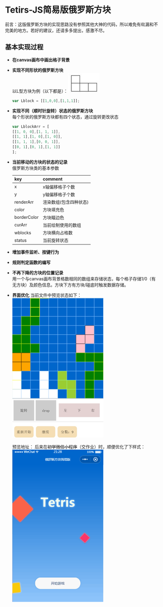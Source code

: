 Tetirs-JS简易版俄罗斯方块
==========
前言：这版俄罗斯方块的实现思路没有参照其他大神的代码，所以难免有纰漏和不完美的地方。若好的建议，还请多多提出，感激不尽。

基本实现过程
----------
* __在canvas画布中画出格子背景__
* __实现不同形状的俄罗斯方块__<br/>
    以L型方块为例（以下都是）：![](/preview/L_block.jpg "L型")
    ````javascript
    var Lblock = [[1,0,0],[1,1,1]];
* __实现不同（顺时针旋转）状态的俄罗斯方块__<br/>
    每个形状的俄罗斯方块都有四个状态，通过旋转更改状态
    `````javascript
    var LblockArr = [
    [[1, 0, 0],[1, 1, 1]],
    [[1, 1],[1, 0],[1, 0]],
    [[1, 1, 1],[0, 0, 1]],
    [[0, 1],[0, 1],[1, 1]]
    ];
* __当前移动的方块的状态的记录__<br/>
    俄罗斯方块类的基本参数
  <table>
  <thead>
    <tr><th>key</th><th>comment</th></tr>
  </thead> 
  <tbody>
    <tr><td>x</td><td>x轴偏移格子个数</td></tr>
    <tr><td>y</td><td>y轴偏移格子个数</td></tr>
    <tr><td>renderArr</td><td>渲染数组(包含四种状态)</td></tr>
    <tr><td>color</td><td>方块填充色</td></tr>
    <tr><td>borderColor</td><td>方块瞄边色</td></tr>
    <tr><td>curArr</td><td>当前绘制使用的数组</td></tr>
    <tr><td>wblocks</td><td>方块横向占格数</td></tr>
    <tr><td>status</td><td>当前旋转状态</td></tr>
  </tbody>
  </table>

* __增加事件监听、按键行为__
* __规则判定函数的编写__
* __不再下降的方块的位置记录__<br/>
    用一个与canvas画布背景格数相同的数组来存储状态，每个格子存储1/0（有无方块）及颜色信息。方块下方有方块/碰底时触发数据存储。
* __界面优化__
    当前文件中预览状态如下：<br/>
    <img src="/preview/basic.jpg" alt="基本状态" width="300"><br/><br/>
    预览地址：
    后来在<del>初学微信小程序</del>（交作业）时，顺便优化了下样式：<br/>
    <img src="/preview/inWX.gif" alt="微信小程序" width="300"><br/>
 
    
  
